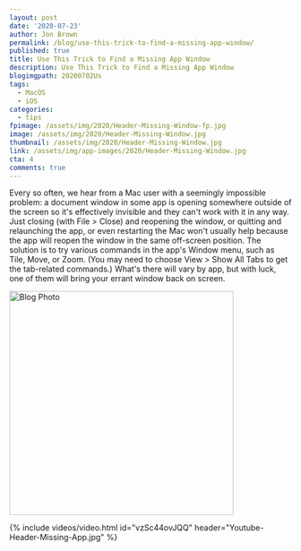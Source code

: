 ```yaml
---
layout: post
date: '2020-07-23'
author: Jon Brown
permalink: /blog/use-this-trick-to-find-a-missing-app-window/
published: true
title: Use This Trick to Find a Missing App Window
description: Use This Trick to Find a Missing App Window
blogimgpath: 20200702Us
tags:
  - MacOS
  - iOS
categories:
  - tips
fpimage: /assets/img/2020/Header-Missing-Window-fp.jpg
image: /assets/img/2020/Header-Missing-Window.jpg
thumbnail: /assets/img/2020/Header-Missing-Window.jpg
link: /assets/img/app-images/2020/Header-Missing-Window.jpg
cta: 4
comments: true
---
```

Every so often, we hear from a Mac user with a seemingly impossible
problem: a document window in some app is opening somewhere outside of
the screen so it's effectively invisible and they can't work with it in
any way. Just closing (with File > Close) and reopening the window, or
quitting and relaunching the app, or even restarting the Mac won't
usually help because the app will reopen the window in the same
off-screen position. The solution is to try various commands in the
app's Window menu, such as Tile, Move, or Zoom. (You may need to choose
View > Show All Tabs to get the tab-related commands.) What's there
will vary by app, but with luck, one of them will bring your errant
window back on screen.

<img alt="Blog Photo" src="{{ site.site_cdn }}/assets/img/blog/2020/20200702Us/Find-lost-window-Window-menu.png" class="img-fluid rounded m-2" width="400" />

{% include videos/video.html id="vzSc44ovJQQ" header="Youtube-Header-Missing-App.jpg" %}